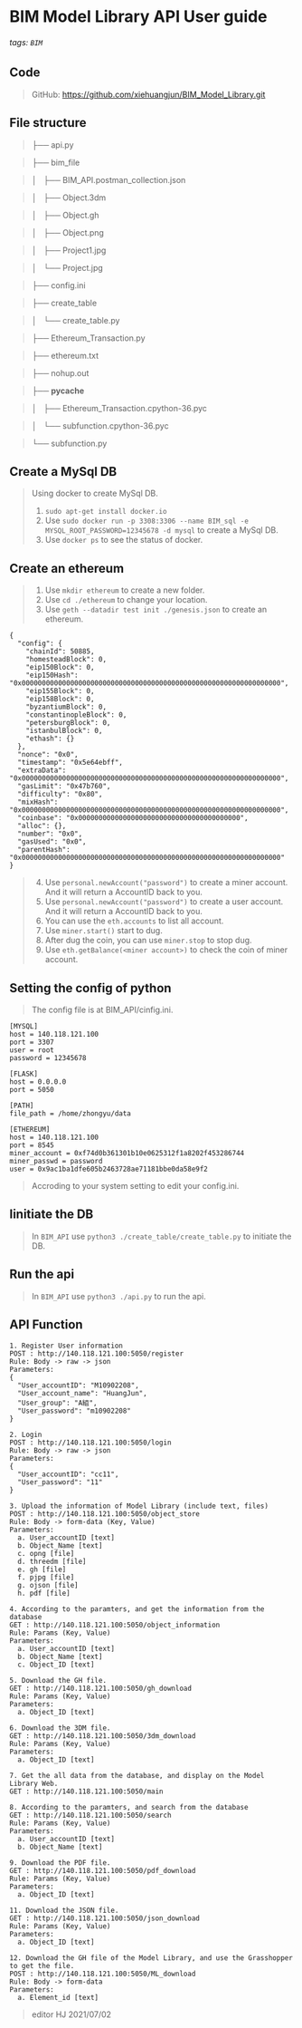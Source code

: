 # BIM Model Library API User guide
###### tags: `BIM`

## Code
> GitHub: https://github.com/xiehuangjun/BIM_Model_Library.git
> 

## File structure
> ├── api.py

> ├── bim_file

> │   ├── BIM_API.postman_collection.json

> │   ├── Object.3dm

> │   ├── Object.gh

> │   ├── Object.png

> │   ├── Project1.jpg

> │   └── Project.jpg

> ├── config.ini

> ├── create_table

> │   └── create_table.py

> ├── Ethereum_Transaction.py

> ├── ethereum.txt

> ├── nohup.out

> ├── __pycache__

> │   ├── Ethereum_Transaction.cpython-36.pyc

> │   └── subfunction.cpython-36.pyc

> └── subfunction.py

> 

## Create a MySql DB
> Using docker to create MySql DB. 
> 1. `sudo apt-get install docker.io`
> 2. Use `sudo docker run -p 3308:3306 --name BIM_sql -e MYSQL_ROOT_PASSWORD=12345678 -d mysql` to create a MySql DB. 
> 3. Use `docker ps` to see the status of docker. 

## Create an ethereum
> 1. Use `mkdir ethereum` to create a new folder.
> 2. Use `cd ./ethereum` to change your location.
> 3. Use `geth --datadir test init ./genesis.json` to create an ethereum.
>
```yaml=1
{
  "config": {
    "chainId": 50885,
    "homesteadBlock": 0,
    "eip150Block": 0,
    "eip150Hash": "0x0000000000000000000000000000000000000000000000000000000000000000",
    "eip155Block": 0,
    "eip158Block": 0,
    "byzantiumBlock": 0,
    "constantinopleBlock": 0,
    "petersburgBlock": 0,
    "istanbulBlock": 0,
    "ethash": {}
  },
  "nonce": "0x0",
  "timestamp": "0x5e64ebff",
  "extraData": "0x0000000000000000000000000000000000000000000000000000000000000000",
  "gasLimit": "0x47b760",
  "difficulty": "0x80",
  "mixHash": "0x0000000000000000000000000000000000000000000000000000000000000000",
  "coinbase": "0x0000000000000000000000000000000000000000",
  "alloc": {},
  "number": "0x0",
  "gasUsed": "0x0",
  "parentHash": "0x0000000000000000000000000000000000000000000000000000000000000000"
}
```
> 4. Use `personal.newAccount("password")` to create a miner account. And it will return a AccountID back to you.
> 5. Use `personal.newAccount("password")` to create a user account. And it will return a AccountID back to you.
> 6. You can use the `eth.accounts` to list all account.
> 7. Use `miner.start()` start to dug.
> 8. After dug the coin, you can use `miner.stop` to stop dug.
> 9. Use `eth.getBalance(<miner account>)` to check the coin of miner account.



## Setting the config of python
> The config file is at BIM_API/cinfig.ini.
> 
```python=1
[MYSQL]
host = 140.118.121.100
port = 3307
user = root
password = 12345678

[FLASK]
host = 0.0.0.0
port = 5050

[PATH]
file_path = /home/zhongyu/data

[ETHEREUM]
host = 140.118.121.100
port = 8545
miner_account = 0xf74d0b361301b10e0625312f1a8202f453286744
miner_passwd = password
user = 0x9ac1ba1dfe605b2463728ae71181bbe0da58e9f2
```
> Accroding to your system setting to edit your config.ini.

## Iinitiate the DB
> In `BIM_API` use `python3 ./create_table/create_table.py` to initiate the DB.
> 

## Run the api
> In `BIM_API` use `python3 ./api.py` to run the api.
> 

## API Function

```
1. Register User information
POST : http://140.118.121.100:5050/register 
Rule: Body -> raw -> json
Parameters: 
{
  "User_accountID": "M10902208",
  "User_account_name": "HuangJun",
  "User_group": "A組",
  "User_password": "m10902208"
}
```
```
2. Login 
POST : http://140.118.121.100:5050/login
Rule: Body -> raw -> json
Parameters: 
{
  "User_accountID": "cc11",
  "User_password": "11"
}
```
```
3. Upload the information of Model Library (include text, files)
POST : http://140.118.121.100:5050/object_store
Rule: Body -> form-data (Key, Value)
Parameters: 
  a. User_accountID [text]
  b. Object_Name [text]
  c. opng [file]
  d. threedm [file]
  e. gh [file]
  f. pjpg [file]
  g. ojson [file]
  h. pdf [file]
```
```
4. According to the paramters, and get the information from the database
GET : http://140.118.121.100:5050/object_information
Rule: Params (Key, Value)
Parameters: 
  a. User_accountID [text]
  b. Object_Name [text]
  c. Object_ID [text]
```
```
5. Download the GH file.
GET : http://140.118.121.100:5050/gh_download
Rule: Params (Key, Value)
Parameters: 
  a. Object_ID [text]
```
```
6. Download the 3DM file.
GET : http://140.118.121.100:5050/3dm_download
Rule: Params (Key, Value)
Parameters: 
  a. Object_ID [text]
```
```
7. Get the all data from the database, and display on the Model Library Web.
GET : http://140.118.121.100:5050/main
```
```
8. According to the paramters, and search from the database
GET : http://140.118.121.100:5050/search
Rule: Params (Key, Value)
Parameters: 
  a. User_accountID [text]
  b. Object_Name [text]
```
```
9. Download the PDF file.
GET : http://140.118.121.100:5050/pdf_download
Rule: Params (Key, Value)
Parameters: 
  a. Object_ID [text]
```
```
11. Download the JSON file.
GET : http://140.118.121.100:5050/json_download
Rule: Params (Key, Value)
Parameters: 
  a. Object_ID [text]
```
```
12. Download the GH file of the Model Library, and use the Grasshopper to get the file.
POST : http://140.118.121.100:5050/ML_download
Rule: Body -> form-data
Parameters: 
  a. Element_id [text]
```

> editor HJ 2021/07/02